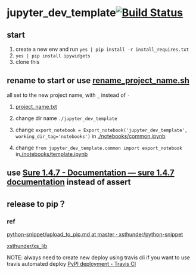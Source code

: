 # jupyter_dev_template[![Build Status](https://travis-ci.com/xsthunder/jupyter_dev_template.svg?branch=master)](https://travis-ci.com/xsthunder/jupyter_dev_template)

## start

1. create a new env and run `yes | pip install -r install_requires.txt`
1. `yes | pip install ipywidgets`
1. clone this

## rename to start or use [rename_project_name.sh](rename_project_name.sh)

all set to the new project name, with `_` instead of `-`

1. [project_name.txt](./config/project_name.txt)

2. change dir name `./jupyter_dev_template`

3. change `export_notebook = Export_notebook('jupyter_dev_template', working_dir_tag='notebooks')` in  [./notebooks/common.ipynb](./notebooks/common.ipynb)

4. change `from jupyter_dev_template.common import export_notebook` in[./notebooks/template.ipynb](./notebooks/template.ipynb)

## use [Sure 1.4.7 - Documentation — sure 1.4.7 documentation](https://sure.readthedocs.io/en/latest/) instead of assert

## release to pip？

### ref 

[python-snippet/upload_to_pip.md at master · xsthunder/python-snippet](https://github.com/xsthunder/python-snippet/blob/master/python/upload_to_pip.md)

[xsthunder/xs_lib](https://github.com/xsthunder/xs_lib)

NOTE: always need to create new deploy using travis cli if you want to use travis automated deploy [PyPI deployment - Travis CI](https://docs.travis-ci.com/user/deployment/pypi/)
